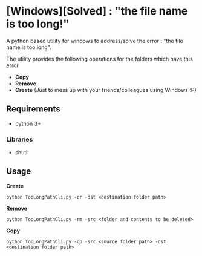 # [Windows][Solved] : "the file name is too long!"
A python based utility for windows to address/solve the error : "the file name is too long".

The utility provides the following operations for the folders which have this error
- **Copy**
- **Remove**
- **Create** (Just to mess up with your friends/colleagues using Windows :P)

## Requirements
- python 3+
### Libraries
- shutil

## Usage

**Create**

`python TooLongPathCli.py -cr -dst <destination folder path>`

**Remove**

`python TooLongPathCli.py -rm -src <folder and contents to be deleted>`

**Copy**

`python TooLongPathCli.py -cp -src <source folder path> -dst <destination folder path>`
